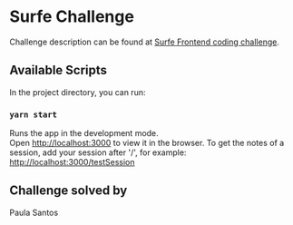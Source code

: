 # Surfe Challenge

Challenge description can be found at [Surfe Frontend coding challenge](https://work.surfe.com/front-end-engineer-typescript-react/front-end-coding-challenge).

## Available Scripts

In the project directory, you can run:

### `yarn start`

Runs the app in the development mode.\
Open [http://localhost:3000](http://localhost:3000) to view it in the browser.
To get the notes of a session, add your session after '/', for example: [http://localhost:3000/testSession](http://localhost:3000/testSession)

## Challenge solved by
Paula Santos